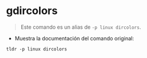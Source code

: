 # gdircolors

> Este comando es un alias de `-p linux dircolors`.

- Muestra la documentación del comando original:

`tldr -p linux dircolors`
